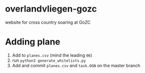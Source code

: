 # overlandvliegen-gozc
website for cross country soaring at GoZC

# Adding plane
1. Add to `planes.csv` (mind the leading `06`)
2. run ```python3 generate_whitelists.py```
3. Add and commit `planes.csv` and `task.OGN` on the master branch